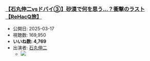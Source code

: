 ### [【石丸伸二vsドバイ③】砂漠で何を思う…？衝撃のラスト【ReHacQ旅】](https://www.youtube.com/watch?v=fk-rs7gdaxM)
-   公開日: 2025-03-17
-   視聴数: 169,950
-   **いいね数: 4,769**
-   出演者: [石丸伸二](/rehacq_fan/people/石丸伸二 "wikilink")
    - [![](https://img.youtube.com/vi/fk-rs7gdaxM/hqdefault.jpg)](https://www.youtube.com/watch?v=fk-rs7gdaxM)
